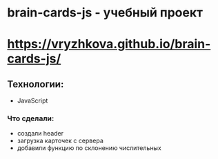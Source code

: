 # brain-cards-js - учебный проект

# https://vryzhkova.github.io/brain-cards-js/

## Технологии:

- JavaScript

### Что сделали:

- создали header
- загрузка карточек с сервера
- добавили функцию по склонению числительных

